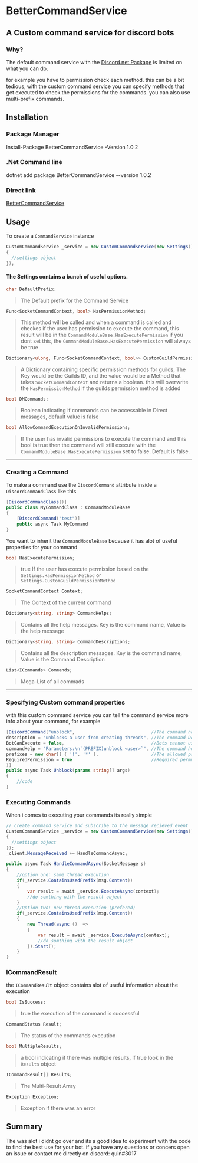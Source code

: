 # BetterCommandService

## A Custom command service for discord bots

### Why?

The default command service with the [Discord.net Package](https://github.com/discord-net/Discord.Net) is limited on what you can do.

for example you have to permission check each method. this can be a bit tedious, with the custom command service you can specify methods that get executed to check the permissions for the commands.
you can also use multi-prefix commands.

## Installation

### Package Manager
Install-Package BetterCommandService -Version 1.0.2

### .Net Command line
dotnet add package BetterCommandService --version 1.0.2

### Direct link
[BetterCommandService](https://www.nuget.org/packages/BetterCommandService/)

## Usage

To create a `CommandService` instance

```csharp
CustomCommandService _service = new CustomCommandService(new Settings()
{
  //settings object 
});
```

#### The Settings contains a bunch of useful options.

```csharp
char DefaultPrefix;
```
> The Default prefix for the Command Service


```csharp
Func<SocketCommandContext, bool> HasPermissionMethod;
```
> This method will be called and when a command is called and checkes if the user has permission to execute the command, this result will be in the `CommandModuleBase.HasExecutePermission` if you dont set this, the `CommandModuleBase.HasExecutePermission` will always be true

```csharp
Dictionary<ulong, Func<SocketCommandContext, bool>> CustomGuildPermissionMethod;
```
> A Dictionary containing specific permission methods for guilds, The Key would be the Guilds ID, and the value would be a Method that takes `SocketCommandContext` and returns a boolean. this will overwrite the `HasPermissionMethod` if the guilds permission method is added


```csharp
bool DMCommands;
```
> Boolean indicating if commands can be accessable in Direct messages, default value is false

```csharp
bool AllowCommandExecutionOnInvalidPermissions;
```
> If the user has invalid permissions to execute the command and this bool is true then the command will still execute with the `CommandModuleBase.HasExecutePermission` set to false. Default is false.

***

### Creating a Command
To make a command use the `DiscordCommand` attribute inside a `DiscordCommandClass` like this

```csharp
[DiscordCommandClass()]
public class MyCommandClass : CommandModuleBase
{
    [DiscordCommand("test")]
    public async Task MyCommand
}
```

You want to inherit the `CommandModuleBase` because it has alot of useful properties for your command
```csharp
bool HasExecutePermission;
```
> true If the user has execute permission based on the `Settings.HasPermissionMethod` or `Settings.CustomGuildPermissionMethod`
```csharp
SocketCommandContext Context;
```
> The Context of the current command
```csharp 
Dictionary<string, string> CommandHelps;
```
> Contains all the help messages. Key is the command name, Value is the help message
```csharp
Dictionary<string, string> CommandDescriptions;
```
> Contains all the description messages. Key is the command name, Value is the Command Description
```cs
List<ICommands> Commands;
```
> Mega-List of all commads

***

### Specifying Custom command properties
with this custom command service you can tell the command service more info about your command, for example
```csharp
[DiscordCommand("unblock",                             //The command name 
description = "unblocks a user from creating threads", //The command Description
BotCanExecute = false,                                 //Bots cannot use this command
commandHelp = "Parameters:\n`(PREFIX)unblock <user>`", //The command help
prefixes = new char[] { '!', '*' },                    //The allowed prefix for this command
RequiredPermission = true                              //Required permmision based on the permission method in the settings object
)]
public async Task Unblock(params string[] args)
{
    //code
}
```
### Executing Commands
When i comes to executing your commands its really simple
```csharp
// create command service and subscribe to the message recieved event
CustomCommandService _service = new CustomCommandService(new Settings()
{
  //settings object 
});
_client.MessageReceived += HandleCommandAsync;

public async Task HandleCommandAsync(SocketMessage s)
{
    //option one: same thread execution
    if(_service.ContainsUsedPrefix(msg.Content))
    {
        var result = await _service.ExecuteAsync(context);
        //do somthing with the result object
    }
    //Option two: new thread execution (prefered)
    if(_service.ContainsUsedPrefix(msg.Content))
    {
        new Thread(async ()  => 
        {
            var result = await _service.ExecuteAsync(context);
            //do somthing with the result object
        }).Start();
    }
}

```
### ICommandResult
the `ICommandResult` object contains alot of useful information about the execution
```csharp
bool IsSuccess;
```
> true the execution of the command is successful
```csharp
CommandStatus Result;
```
> The status of the commands execution
```csharp
bool MultipleResults;
```
> a bool indicating if there was multiple results, if true look in the `Results` object
```csharp
ICommandResult[] Results;
```
> The Multi-Result Array
```csharp
Exception Exception;
```
> Exception if there was an error


## Summary
The was alot i didnt go over and its a good idea to experiment with the code to find the best use for your bot. if you have any questions or concers open an issue or contact me directly on discord: quin#3017
